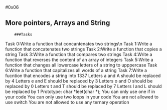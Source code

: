 #0x06 
## More pointers, Arrays and String
		###Tasks
Task 0:Write a function that concantenates two strings\n
Task 1:Write a function that concatenates two strings
Task 2:Write a function that copies a string
Task 3:Write a function that compares two strings
Task 4:Write a function that reverses the content of an array of integers
Task 5:Write a function that changes all lowercase letters of a string to upppercase
Task 6:Write a function that capitalizes all words of a string
Task 7:Write a fucntion that encodes a string into 1337
	Letters a and A should be replaced by 4
	Letters e and E should be replaced by 3
	Letters o and O should be replaced by 0
	Letters t and T should be replaced by 7
	Letters l and L should be replaced by 1
	Prototype: char *leet(char *);
	You can only use one if in your code
	You can only use two loops in your code
	You are not allowed to use switch
	You are not allowed to use any ternary operation

